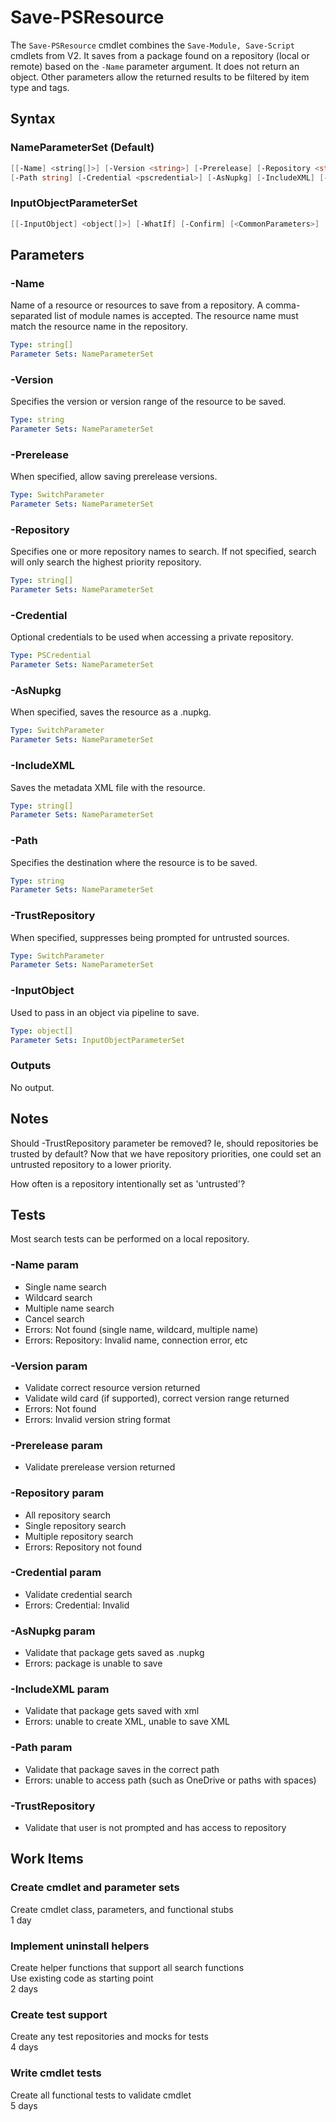 # Save-PSResource

The `Save-PSResource` cmdlet combines the `Save-Module, Save-Script` cmdlets from V2.
It saves from a package found on a repository (local or remote) based on the `-Name` parameter argument.
It does not return an object.
Other parameters allow the returned results to be filtered by item type and tags.  

## Syntax

### NameParameterSet (Default)
``` PowerShell
[[-Name] <string[]>] [-Version <string>] [-Prerelease] [-Repository <string[]>] 
[-Path string] [-Credential <pscredential>] [-AsNupkg] [-IncludeXML] [-TrustRepository] [-WhatIf] [-Confirm] [<CommonParameters>]
```

### InputObjectParameterSet
``` PowerShell
[[-InputObject] <object[]>] [-WhatIf] [-Confirm] [<CommonParameters>]
```

## Parameters

### -Name

Name of a resource or resources to save from a repository.
A comma-separated list of module names is accepted. The resource name must match the resource name in the repository.

```yml
Type: string[]
Parameter Sets: NameParameterSet
```

### -Version

Specifies the version or version range of the resource to be saved.

```yml
Type: string
Parameter Sets: NameParameterSet
```

### -Prerelease

When specified, allow saving prerelease versions.

```yml
Type: SwitchParameter
Parameter Sets: NameParameterSet
```

### -Repository

Specifies one or more repository names to search.
If not specified, search will only search the highest priority repository.

```yml
Type: string[]
Parameter Sets: NameParameterSet
```

### -Credential

Optional credentials to be used when accessing a private repository.

```yml
Type: PSCredential
Parameter Sets: NameParameterSet
```

### -AsNupkg

When specified, saves the resource as a .nupkg.

```yml
Type: SwitchParameter
Parameter Sets: NameParameterSet
```

### -IncludeXML

Saves the metadata XML file with the resource. 

```yml
Type: string[]
Parameter Sets: NameParameterSet
```

### -Path

Specifies the destination where the resource is to be saved.

```yml
Type: string
Parameter Sets: NameParameterSet
```

### -TrustRepository

When specified, suppresses being prompted for untrusted sources.

```yml
Type: SwitchParameter
Parameter Sets: NameParameterSet
```

### -InputObject

Used to pass in an object via pipeline to save.

```yml
Type: object[]
Parameter Sets: InputObjectParameterSet
```

### Outputs

No output.

## Notes

Should -TrustRepository parameter be removed?  Ie, should repositories be trusted by default?
Now that we have repository priorities, one could set an untrusted repository to a lower priority.

How often is a repository intentionally set as 'untrusted'?


## Tests

Most search tests can be performed on a local repository.

### -Name param

- Single name search
- Wildcard search
- Multiple name search
- Cancel search
- Errors: Not found (single name, wildcard, multiple name)
- Errors: Repository: Invalid name, connection error, etc

### -Version param

- Validate correct resource version returned
- Validate wild card (if supported), correct version range returned
- Errors: Not found
- Errors: Invalid version string format

### -Prerelease param

- Validate prerelease version returned

### -Repository param

- All repository search
- Single repository search
- Multiple repository search
- Errors: Repository not found

### -Credential param

- Validate credential search
- Errors: Credential: Invalid

### -AsNupkg param

- Validate that package gets saved as .nupkg
- Errors: package is unable to save

### -IncludeXML param

- Validate that package gets saved with xml
- Errors: unable to create XML, unable to save XML

### -Path param

- Validate that package saves in the correct path
- Errors: unable to access path (such as OneDrive or paths with spaces)

### -TrustRepository

- Validate that user is not prompted and has access to repository



## Work Items

### Create cmdlet and parameter sets

Create cmdlet class, parameters, and functional stubs  
1 day

### Implement uninstall helpers

Create helper functions that support all search functions  
Use existing code as starting point  
2 days

### Create test support

Create any test repositories and mocks for tests  
4 days

### Write cmdlet tests

Create all functional tests to validate cmdlet  
5 days
